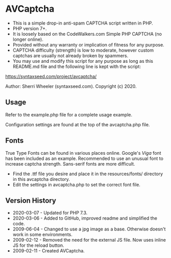 # AVCaptcha

- This is a simple drop-in anti-spam CAPTCHA script written in PHP.
- PHP version 7+.
- It is loosely based on the CodeWalkers.com Simple PHP CAPTCHA (no longer online).
- Provided without any warranty or implication of fitness for any purpose.
- CAPTCHA difficulty (strength) is low to moderate, however custom captchas are usually not already broken by spammers.
- You may use and modify this script for any purpose as long as this README.md file and the following line is kept with the script:

https://syntaxseed.com/project/avcaptcha/

Author: Sherri Wheeler (syntaxseed.com). Copyright (c) 2020.

## Usage

Refer to the example.php file for a complete usage example.

Configuration settings are found at the top of the avcaptcha.php file.

## Fonts

True Type Fonts can be found in various places online. Google's *Viga* font has been included as an example. Recommended to use an unusual font to increase captcha strength. Sans-serif fonts are more difficult.

- Find the .ttf file you desire and place it in the resources/fonts/ directory in this avcaptcha directory.
- Edit the settings in avcaptcha.php to set the correct font file.

## Version History

- 2020-03-07 - Updated for PHP 7.3.
- 2020-03-06 - Added to GitHub, improved readme and simplified the code.
- 2009-06-04 - Changed to use a jpg image as a base. Otherwise doesn't work in some environments.
- 2009-02-12 - Removed the need for the external JS file. Now uses inline JS for the reload button.
- 2009-02-11 - Created AVCaptcha.
